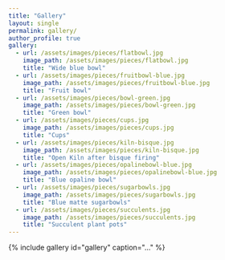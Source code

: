 ```yaml
---
title: "Gallery"
layout: single
permalink: gallery/
author_profile: true
gallery:
  - url: /assets/images/pieces/flatbowl.jpg
    image_path: /assets/images/pieces/flatbowl.jpg
    title: "Wide blue bowl"
  - url: /assets/images/pieces/fruitbowl-blue.jpg
    image_path: /assets/images/pieces/fruitbowl-blue.jpg
    title: "Fruit bowl"
  - url: /assets/images/pieces/bowl-green.jpg
    image_path: /assets/images/pieces/bowl-green.jpg
    title: "Green bowl"
  - url: /assets/images/pieces/cups.jpg
    image_path: /assets/images/pieces/cups.jpg
    title: "Cups"
  - url: /assets/images/pieces/kiln-bisque.jpg
    image_path: /assets/images/pieces/kiln-bisque.jpg
    title: "Open Kiln after bisque firing"
  - url: /assets/images/pieces/opalinebowl-blue.jpg
    image_path: /assets/images/pieces/opalinebowl-blue.jpg
    title: "Blue opaline bowl"
  - url: /assets/images/pieces/sugarbowls.jpg
    image_path: /assets/images/pieces/sugarbowls.jpg
    title: "Blue matte sugarbowls"
  - url: /assets/images/pieces/succulents.jpg
    image_path: /assets/images/pieces/succulents.jpg
    title: "Succulent plant pots"
---
```


{% include gallery id="gallery" caption="..." %}